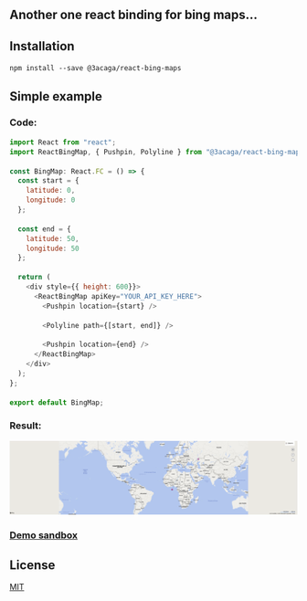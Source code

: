 ## Another one react binding for bing maps...

## Installation

```shell
npm install --save @3acaga/react-bing-maps
```

## Simple example

### Code:
```javascript
import React from "react";
import ReactBingMap, { Pushpin, Polyline } from "@3acaga/react-bing-maps";

const BingMap: React.FC = () => {
  const start = {
    latitude: 0,
    longitude: 0
  };

  const end = {
    latitude: 50,
    longitude: 50
  };

  return (
    <div style={{ height: 600}}>
      <ReactBingMap apiKey="YOUR_API_KEY_HERE">
        <Pushpin location={start} />

        <Polyline path={[start, end]} />

        <Pushpin location={end} />
      </ReactBingMap>
    </div>
  );
};

export default BingMap;
```
### Result:
![screenshot](/examples/SimpleMap.png?raw=true "Simple example")

### [Demo sandbox](https://codesandbox.io/s/happy-satoshi-jb4m4)



## License
 [MIT](/LICENSE)
